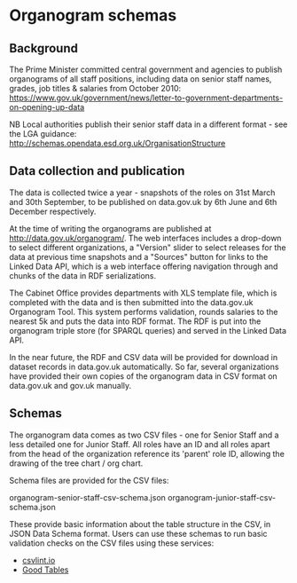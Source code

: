 # Organogram schemas

## Background

The Prime Minister committed central government and agencies to publish organograms of all staff positions, including data on senior staff names, grades, job titles & salaries from October 2010:
<https://www.gov.uk/government/news/letter-to-government-departments-on-opening-up-data>

NB Local authorities publish their senior staff data in a different format - see the LGA guidance: <http://schemas.opendata.esd.org.uk/OrganisationStructure>

## Data collection and publication

The data is collected twice a year - snapshots of the roles on 31st March and 30th September, to be published on data.gov.uk by 6th June and 6th December respectively.

At the time of writing the organograms are published at <http://data.gov.uk/organogram/>. The web interfaces includes a drop-down to select different organizations, a "Version" slider to select releases for the data at previous time snapshots and a "Sources" button for links to the Linked Data API, which is a web interface offering navigation through and chunks of the data in RDF serializations.

The Cabinet Office provides departments with XLS template file, which is completed with the data and is then submitted into the data.gov.uk Organogram Tool. This system performs validation, rounds salaries to the nearest 5k and puts the data into RDF format. The RDF is put into the organogram triple store (for SPARQL queries) and served in the Linked Data API.

In the near future, the RDF and CSV data will be provided for download in dataset records in data.gov.uk automatically. So far, several organizations have provided their own copies of the organogram data in CSV format on data.gov.uk and gov.uk manually.

## Schemas

The organogram data comes as two CSV files - one for Senior Staff and a less detailed one for Junior Staff. All roles have an ID and all roles apart from the head of the organization reference its 'parent' role ID, allowing the drawing of the tree chart / org chart.

Schema files are provided for the CSV files:

organogram-senior-staff-csv-schema.json
organogram-junior-staff-csv-schema.json

These provide basic information about the table structure in the CSV, in JSON Data Schema format. Users can use these schemas to run basic validation checks on the CSV files using these services:

* [csvlint.io](http://csvlint.io/)
* [Good Tables](http://okfnlabs.org/projects/goodtables/)


